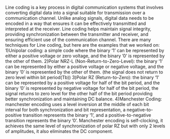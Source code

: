 Line coding is a key process in digital communication systems that involves converting digital data into a signal suitable for transmission over a communication channel. 
Unlike analog signals, digital data needs to be encoded in a way that ensures it can be effectively transmitted and interpreted at the receiver.
Line coding helps maintain signal integrity, providing synchronization between the transmitter and receiver, and ensuring efficient use of the communication channel.
There are many techniques for Line coding, but here are the examples that we worked on: 
1)Unipolar coding: a simple code where the binary ‘1’ can be represented by either a positive voltage or zero voltage, and the binary ’0’ is represented by the other of them.
2)Polar NRZ-L (Non-Return-to-Zero-Level): the binary ‘1’ can be represented by either a positive voltage or negative voltage, and the binary ’0’ is represented by the other of them. (the signal does not return to zero level within bit period(Tb))
3)Polar RZ (Return-to-Zero): the binary ‘1’ can be represented by a positive voltage for half of the bit period, and the binary ’0’ is represented by negative voltage for half of the bit period, the signal returns to zero level for the other half of the bit period providing better synchronization and maintaining DC balance.
4)Manchester Coding: manchester encoding uses a level inversion at the middle of each bit interval for both synchronization and bit representation, a negative-to-positive transition represents the binary ‘1’, and a positive-to-negative transition represents the binary ’0’. Manchester encoding is self-clocking, it achieves the same level of synchronization of polar RZ but with only 2 levels of amplitudes, it also eliminates the DC component.
